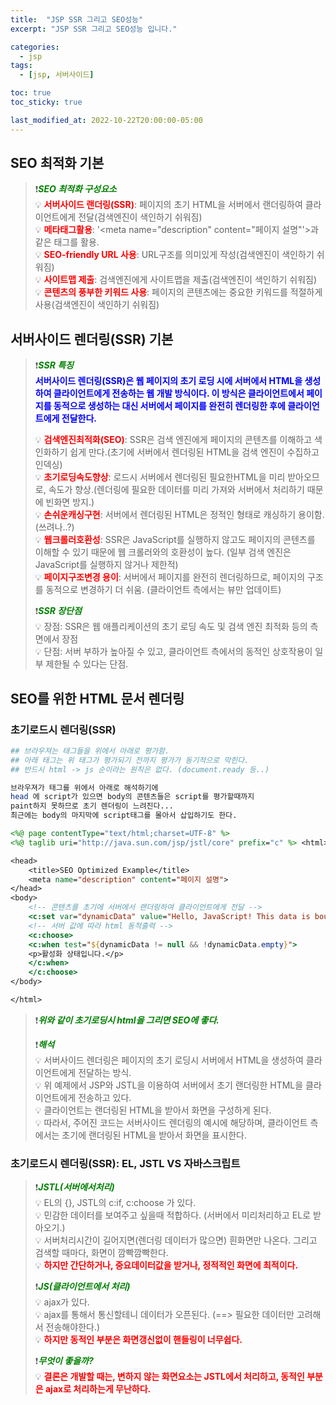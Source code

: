 ```yaml
---
title:  "JSP SSR 그리고 SEO성능"
excerpt: "JSP SSR 그리고 SEO성능 입니다."

categories:
  - jsp
tags:
  - [jsp, 서버사이드]

toc: true
toc_sticky: true

last_modified_at: 2022-10-22T20:00:00-05:00
---
```


## SEO 최적화 기본  
> ❗<span style='color:green'><b><I>***SEO 최적화 구성요소***</I></b></span>  
> 💡 <span style='color:red'><b>서버사이드 랜더링(SSR)</b></span>: 페이지의 초기 HTML을 서버에서 랜더링하여 클라이언트에게 전달(검색엔진이 색인하기 쉬워짐)  
> 💡 <span style='color:red'><b>메타태그활용</b></span>: '<meta name="description" content="페이지 설명"'>과 같은 태그를 활용.  
> 💡 <span style='color:red'><b>SEO-friendly URL 사용</b></span>: URL구조를 의미있게 작성(검색엔진이 색인하기 쉬워짐)  
> 💡 <span style='color:red'><b>사이트맵 제출</b></span>: 검색엔진에게 사이트맵을 제출(검색엔진이 색인하기 쉬워짐)  
> 💡 <span style='color:red'><b>콘텐츠의 풍부한 키워드 사용</b></span>: 페이지의 콘텐츠에는 중요한 키워드를 적절하게 사용(검색엔진이 색인하기 쉬워짐)  


## 서버사이드 렌더링(SSR) 기본
> ❗<span style='color:green'><b><I>***SSR 특징***</I></b></span>  
> <span style='color:blue'><b>서버사이드 렌더링(SSR)은 웹 페이지의 초기 로딩 시에 서버에서 HTML을 생성하여 클라이언트에게 전송하는 웹 개발 방식이다. 이 방식은 클라이언트에서 페이지를 동적으로 생성하는 대신 서버에서 페이지를 완전히 렌더링한 후에 클라이언트에게 전달한다.</b></span>  
>   
> 💡 <span style='color:red'><b>검색엔진최적화(SEO)</b></span>: SSR은 검색 엔진에게 페이지의 콘텐츠를 이해하고 색인화하기 쉽게 만다.(초기에 서버에서 렌더링된 HTML을 검색 엔진이 수집하고 인덱싱)  
> 💡 <span style='color:red'><b>초기로딩속도향상</b></span>: 로드시 서버에서 렌더링된 필요한HTML을 미리 받아오므로, 속도가 향상.(렌더링에 필요한 데이터를 미리 가져와 서버에서 처리하기 때문에 빈화면 방지.)  
> 💡 <span style='color:red'><b>손쉬운캐싱구현</b></span>: 서버에서 렌더링된 HTML은 정적인 형태로 캐싱하기 용이함.(쓰려나..?)  
> 💡 <span style='color:red'><b>웹크롤러호환성</b></span>: SSR은 JavaScript를 실행하지 않고도 페이지의 콘텐츠를 이해할 수 있기 때문에 웹 크롤러와의 호환성이 높다. (일부 검색 엔진은 JavaScript를 실행하지 않거나 제한적)  
> 💡 <span style='color:red'><b>페이지구조변경 용이</b></span>: 서버에서 페이지를 완전히 렌더링하므로, 페이지의 구조를 동적으로 변경하기 더 쉬움. (클라이언트 측에서는 뷰만 업데이트)  
>   
> ❗<span style='color:green'><b><I>***SSR 장단점***</I></b></span>  
> 💡 장점: SSR은 웹 애플리케이션의 초기 로딩 속도 및 검색 엔진 최적화 등의 측면에서 장점  
> 💡 단점: 서버 부하가 높아질 수 있고, 클라이언트 측에서의 동적인 상호작용이 일부 제한될 수 있다는 단점.  



## SEO를 위한 HTML 문서 렌더링
### 초기로드시 렌더링(SSR)

```bash
## 브라우져는 태그들을 위에서 아래로 평가함. 
## 아래 태그는 위 태그가 평가되기 전까지 평가가 동기적으로 막힌다. 
## 반드시 html -> js 순이라는 원칙은 없다. (document.ready 등..)

브라우져가 태그를 위에서 아래로 해석하기에 
head 에 script가 있으면 body의 콘텐츠들은 script를 평가할때까지 
paint하지 못하므로 초기 렌더링이 느려진다... 
최근에는 body의 마지막에 script태그를 몰아서 삽입하기도 한다.  

```  
```jsp
<%@ page contentType="text/html;charset=UTF-8" %> 
<%@ taglib uri="http://java.sun.com/jsp/jstl/core" prefix="c" %> <html>

<head>
    <title>SEO Optimized Example</title>
    <meta name="description" content="페이지 설명">
</head>
<body>
    <!-- 콘텐츠를 초기에 서버에서 랜더링하여 클라이언트에게 전달 -->
    <c:set var="dynamicData" value="Hello, JavaScript! This data is bound using JSTL." />
    <!-- 서버 값에 따라 html 동적출력 -->
    <c:choose>
    <c:when test="${dynamicData != null && !dynamicData.empty}">
    <p>활성화 상태입니다.</p>
    </c:when>
    </c:choose>
</body>

</html>

```

> ❗<span style='color:green'><b><I>***위와 같이 초기로딩시 html을 그리면 SEO에 좋다.***</I></b></span>  
>   
> ❗<span style='color:green'><b><I>***해석***</I></b></span>  
> 💡 서버사이드 렌더링은 페이지의 초기 로딩시 서버에서 HTML을 생성하여 클라이언트에게 전달하는 방식.  
> 💡 위 예제에서 JSP와 JSTL을 이용하여 서버에서 초기 랜더링한 HTML을 클라이언트에게 전송하고 있다.  
> 💡 클라이언트는 랜더링된 HTML을 받아서 화면을 구성하게 된다.  
> 💡 따라서, 주어진 코드는 서버사이드 렌더링의 예시에 해당하며, 클라이언트 측에서는 초기에 랜더링된 HTML을 받아서 화면을 표시한다.  


### 초기로드시 렌더링(SSR): EL, JSTL VS 자바스크립트  
> ❗<span style='color:green'><b><I>***JSTL(서버에서처리)***</I></b></span>  
> 💡 EL의 {}, JSTL의 c:if, c:choose 가 있다.  
> 💡 민감한 데이터를 보여주고 싶을때 적합하다. (서버에서 미리처리하고 EL로 받아오기.)  
> 💡 서버처리시간이 길어지면(렌더링 데이터가 많으면) 흰화면만 나온다. 그리고 검색할 때마다, 화면이 깜빡깜빡한다.  
> 💡 <span style='color:red'><b>하지만 간단하거나, 중요데이터값을 받거나, 정적적인 화면에 최적이다.</b></span>  
>   
> ❗<span style='color:green'><b><I>***JS(클라이언트에서 처리)***</I></b></span>  
> 💡 ajax가 있다.  
> 💡 ajax를 통해서 통신할테니 데이터가 오픈된다. (==> 필요한 데이터만 고려해서 전송해야한다.)  
> 💡 <span style='color:red'><b>하지만 동적인 부분은 화면갱신없이 핸들링이 너무쉽다.</b></span>  
> 
>    
> ❗<span style='color:green'><b><I>***무엇이 좋을까?***</I></b></span>  
> 💡 <span style='color:red'><b>결론은 개발할 때는, 변하지 않는 화면요소는 JSTL에서 처리하고, 동적인 부분은 ajax로 처리하는게 무난하다.</b></span>    
